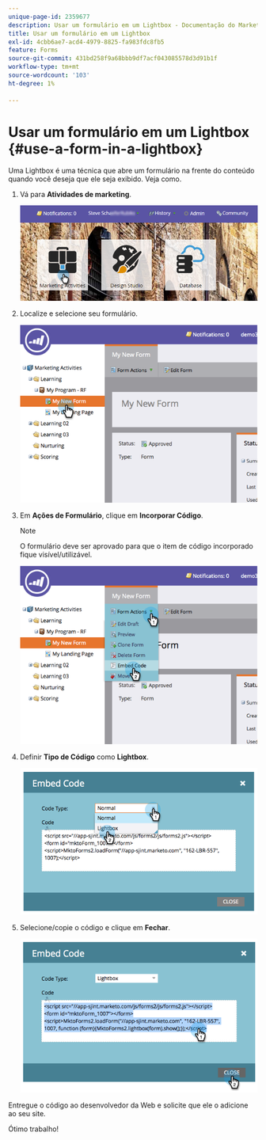 ```yaml
---
unique-page-id: 2359677
description: Usar um formulário em um Lightbox - Documentação do Marketo - Documentação do produto
title: Usar um formulário em um Lightbox
exl-id: 4cbb6ae7-acd4-4979-8825-fa983fdc8fb5
feature: Forms
source-git-commit: 431bd258f9a68bbb9df7acf043085578d3d91b1f
workflow-type: tm+mt
source-wordcount: '103'
ht-degree: 1%

---
```


# Usar um formulário em um Lightbox {#use-a-form-in-a-lightbox}

Uma Lightbox é uma técnica que abre um formulário na frente do conteúdo quando você deseja que ele seja exibido. Veja como.

1. Vá para **Atividades de marketing**.

   ![](assets/login-marketing-activities-8.png)

1. Localize e selecione seu formulário.

   ![](assets/image2014-9-15-14-3a32-3a15.png)

1. Em **Ações de Formulário**, clique em **Incorporar Código**.

   >[!NOTE]
   >
   >O formulário deve ser aprovado para que o item de código incorporado fique visível/utilizável.

   ![](assets/image2014-9-15-14-3a32-3a24.png)

1. Definir **Tipo de Código** como **Lightbox**.

   ![](assets/image2014-9-15-14-3a32-3a31.png)

1. Selecione/copie o código e clique em **Fechar**.

   ![](assets/image2014-9-15-14-3a32-3a39.png)

Entregue o código ao desenvolvedor da Web e solicite que ele o adicione ao seu site.

Ótimo trabalho!
